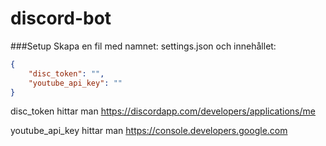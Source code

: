 # discord-bot

###Setup
Skapa en fil med namnet: settings.json och innehållet:
```JSON
{
    "disc_token": "",
    "youtube_api_key": ""
}
```
disc_token hittar man https://discordapp.com/developers/applications/me

youtube_api_key hittar man https://console.developers.google.com
